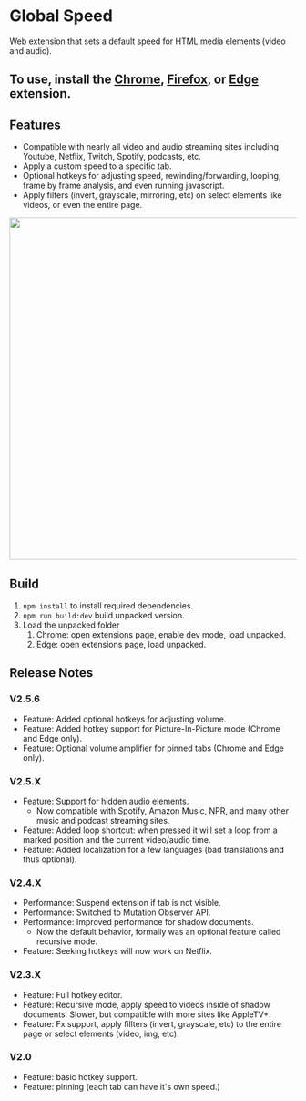 # Global Speed
Web extension that sets a default speed for HTML media elements (video and audio). 


## To use, install the [Chrome](https://chrome.google.com/webstore/detail/global-speed-youtube-netf/jpbjcnkcffbooppibceonlgknpkniiff), [Firefox](https://addons.mozilla.org/addon/global-speed?src=external-github), or [Edge](https://microsoftedge.microsoft.com/addons/detail/mjhlabbcmjflkpjknnicihkfnmbdfced) extension. 

## Features
- Compatible with nearly all video and audio streaming sites including Youtube, Netflix, Twitch, Spotify, podcasts, etc.  
- Apply a custom speed to a specific tab.  
- Optional hotkeys for adjusting speed, rewinding/forwarding, looping, frame by frame analysis, and even running javascript.  
- Apply filters (invert, grayscale, mirroring, etc) on select elements like videos, or even the entire page.  


<img src="https://github.com/polywock/globalSpeed/blob/master/assets/screenshot_a.jpg?raw=true" width="600">

## Build 
1. `npm install` to install required dependencies. 
1. `npm run build:dev` build unpacked version. 
1. Load the unpacked folder
   1. Chrome: open extensions page, enable dev mode, load unpacked. 
   1. Edge: open extensions page, load unpacked.

## Release Notes

### V2.5.6 
- Feature: Added optional hotkeys for adjusting volume.
- Feature: Added hotkey support for Picture-In-Picture mode (Chrome and Edge only).
- Feature: Optional volume amplifier for pinned tabs (Chrome and Edge only). 

### V2.5.X
- Feature: Support for hidden audio elements. 
   - Now compatible with Spotify, Amazon Music, NPR, and many other music and podcast streaming sites.
- Feature: Added loop shortcut: when pressed it will set a loop from a marked position and the current video/audio time. 
- Feature: Added localization for a few languages (bad translations and thus optional).

### V2.4.X
- Performance: Suspend extension if tab is not visible. 
- Performance: Switched to Mutation Observer API. 
- Performance: Improved performance for shadow documents. 
   - Now the default behavior, formally was an optional feature called recursive mode. 
- Feature: Seeking hotkeys will now work on Netflix. 

### V2.3.X 
- Feature: Full hotkey editor.  
- Feature: Recursive mode, apply speed to videos inside of shadow documents. Slower, but compatible with more sites like AppleTV+. 
- Feature: Fx support, apply fillters (invert, grayscale, etc) to the entire page or select elements (video, img, etc).  

### V2.0
- Feature: basic hotkey support. 
- Feature: pinning (each tab can have it's own speed.)

